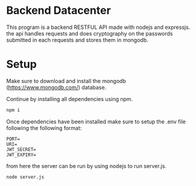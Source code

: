 # Backend Datacenter

This program is a backend RESTFUL API made with nodejs and expressjs. the api handles requests and does cryptography on the passwords submitted in each requests and stores them in mongodb.

# Setup

Make sure to download and install the mongodb (https://www.mongodb.com/) database.

Continue by installing all dependencies using npm.

```bash
npm i
```

Once dependencies have been installed make sure to setup the .env file following the following format:

```
PORT=
URI=
JWT_SECRET=
JWT_EXPIRY=
```

from here the server can be run by using nodejs to run server.js.

```bash
node server.js
```
